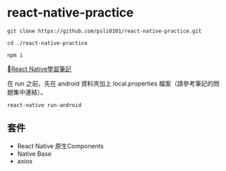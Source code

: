 # react-native-practice

```
git clone https://github.com/psli0101/react-native-practice.git

cd ./react-native-practice

npm i
```

[React Native學習筆記](https://hackmd.io/@psli0101/SyK3V-PlS)

在 run 之前，先在 android 資料夾加上 local.properties 檔案（請參考筆記的問題集中連結）。

```
react-native run-android
```

## 套件
- React Native 原生Components
- Native Base
- axios

